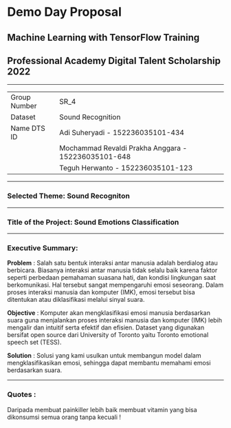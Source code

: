 # Demo Day Proposal
## Machine Learning with TensorFlow Training
## Professional Academy Digital Talent Scholarship 2022
---

|  | |
| ----------- | ----------- |
| Group Number | SR_4 |
| Dataset | Sound Recognition | 
| Name DTS ID | Adi Suheryadi - 152236035101-434 | 
|  | Mochammad Revaldi Prakha Anggara - 152236035101-648  | 
|  | Teguh Herwanto - 152236035101-123 | 
---

### Selected Theme: Sound Recogniton
---

### Title of the Project: Sound Emotions Classification
---

### Executive Summary:
__Problem__ :  Salah satu bentuk interaksi antar manusia adalah berdialog atau berbicara. Biasanya interaksi antar manusia tidak selalu baik karena faktor seperti perbedaan pemahaman suasana hati, dan kondisi lingkungan saat berkomunikasi. Hal tersebut sangat mempengaruhi emosi seseorang.  Dalam proses interaksi manusia dan komputer (IMK), emosi tersebut bisa ditentukan atau diklasifikasi melalui sinyal suara.

__Objective__ : Komputer akan mengklasifikasi emosi manusia berdasarkan suara guna menjalankan proses interaksi manusia dan komputer (IMK) lebih mengalir dan intuitif serta efektif dan efisien. Dataset yang digunakan bersifat open source dari University of Toronto yaitu Toronto emotional speech set (TESS).

__Solution__ : Solusi yang kami usulkan untuk membangun model dalam mengklasifikasikan emosi, sehingga dapat membantu memahami emosi berdasarkan suara.


---

### Quotes : 
Daripada membuat painkiller lebih baik membuat vitamin yang bisa dikonsumsi semua orang tanpa kecuali !

